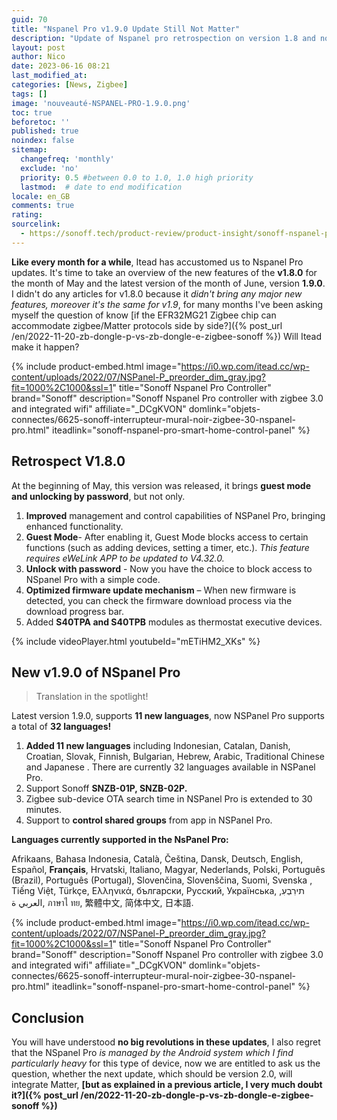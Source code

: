 ```yaml
---
guid: 70
title: "Nspanel Pro v1.9.0 Update Still Not Matter"
description: "Update of Nspanel pro retrospection on version 1.8 and novelty of 1.9, itead has still not integrated Matter, Is it possible? Will version 2.0 come with zigbee/matter compatibility"
layout: post
author: Nico
date: 2023-06-16 08:21
last_modified_at: 
categories: [News, Zigbee]
tags: []
image: 'nouveauté-NSPANEL-PRO-1.9.0.png'
toc: true
beforetoc: ''
published: true
noindex: false
sitemap:
  changefreq: 'monthly'
  exclude: 'no'
  priority: 0.5 #between 0.0 to 1.0, 1.0 high priority
  lastmod:  # date to end modification
locale: en_GB
comments: true
rating:  
sourcelink:
  - https://sonoff.tech/product-review/product-insight/sonoff-nspanel-pro-version-update-information-and-faq/
---
```


**Like every month for a while**, Itead has accustomed us to Nspanel Pro updates. It's time to take an overview of the new features of the **v1.8.0** for the month of May and the latest version of the month of June, version **1.9.0**. I didn't do any articles for v1.8.0 because it *didn't bring any major new features, moreover it's the same for v1.9*, for many months I've been asking myself the question of know [if the EFR32MG21 Zigbee chip can accommodate zigbee/Matter protocols side by side?]({% post_url /en/2022-11-20-zb-dongle-p-vs-zb-dongle-e-zigbee-sonoff %}) Will Itead make it happen?

{% include product-embed.html image="https://i0.wp.com/itead.cc/wp-content/uploads/2022/07/NSPanel-P_preorder_dim_gray.jpg?fit=1000%2C1000&ssl=1" title="Sonoff Nspanel Pro Controller" brand="Sonoff" description="Sonoff Nspanel Pro controller with zigbee 3.0 and integrated wifi" affiliate="_DCgKVON" domlink="objets-connectes/6625-sonoff-interrupteur-mural-noir-zigbee-30-nspanel-pro.html" iteadlink="sonoff-nspanel-pro-smart-home-control-panel" %}

## Retrospect V1.8.0

At the beginning of May, this version was released, it brings **guest mode and unlocking by password**, but not only.

1. **Improved** management and control capabilities of NSPanel Pro, bringing enhanced functionality.
2. **Guest Mode**- After enabling it, Guest Mode blocks access to certain functions (such as adding devices, setting a timer, etc.). *This feature requires eWeLink APP to be updated to V4.32.0.*
3. **Unlock with password** - Now you have the choice to block access to NSpanel Pro with a simple code.
4. **Optimized firmware update mechanism** – When new firmware is detected, you can check the firmware download process via the download progress bar.
5. Added **S40TPA and S40TPB** modules as thermostat executive devices.

{% include videoPlayer.html youtubeId="mETiHM2_XKs" %}

## New v1.9.0 of NSpanel Pro

> Translation in the spotlight!

Latest version 1.9.0, supports **11 new languages**, now NSPanel Pro supports a total of **32 languages!**

1. **Added 11 new languages** including Indonesian, Catalan, Danish, Croatian, Slovak, Finnish, Bulgarian, Hebrew, Arabic, Traditional Chinese and Japanese . There are currently 32 languages available in NSPanel Pro.
2. Support Sonoff **SNZB-01P, SNZB-02P.**
3. Zigbee sub-device OTA search time in NSPanel Pro is extended to 30 minutes.
4. Support to **control shared groups** from app in NSPanel Pro.

**Languages currently supported in the NsPanel Pro:**

Afrikaans, Bahasa Indonesia, Català, Čeština, Dansk, Deutsch, English, Español, **Français**, Hrvatski, Italiano, Magyar, Nederlands, Polski, Português (Brazil), Português (Portugal), Slovenčina, Slovenščina, Suomi, Svenska , Tiếng Việt, Türkçe, Ελληνικά, български, Русский, Українська, תירִבְעִ, العربي ة, ภาษาไ ทย, 繁體中文, 简体中文, 日本語.

{% include product-embed.html image="https://i0.wp.com/itead.cc/wp-content/uploads/2022/07/NSPanel-P_preorder_dim_gray.jpg?fit=1000%2C1000&ssl=1" title="Sonoff Nspanel Pro Controller" brand="Sonoff" description="Sonoff Nspanel Pro controller with zigbee 3.0 and integrated wifi" affiliate="_DCgKVON" domlink="objets-connectes/6625-sonoff-interrupteur-mural-noir-zigbee-30-nspanel-pro.html" iteadlink="sonoff-nspanel-pro-smart-home-control-panel" %}

## Conclusion

You will have understood **no big revolutions in these updates**, I also regret that the NSpanel Pro *is managed by the Android system which I find particularly heavy* for this type of device, now we are entitled to ask us the question, whether the next update, which should be version 2.0, will integrate Matter, **[but as explained in a previous article, I very much doubt it?]({% post_url /en/2022-11-20-zb-dongle-p-vs-zb-dongle-e-zigbee-sonoff %})**
